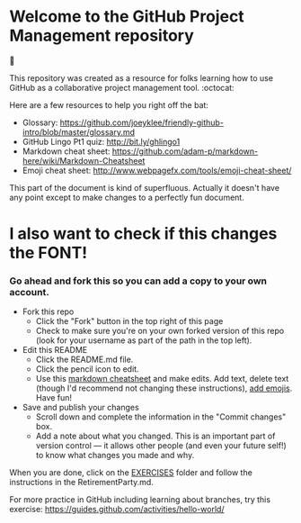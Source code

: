# Welcome to the GitHub Project Management repository
:tada:

This repository was created as a resource for folks learning how to use GitHub as a collaborative project management tool. :octocat:

Here are a few resources to help you right off the bat:
* Glossary: https://github.com/joeyklee/friendly-github-intro/blob/master/glossary.md 
* GitHub Lingo Pt1 quiz: http://bit.ly/ghlingo1 
* Markdown cheat sheet: https://github.com/adam-p/markdown-here/wiki/Markdown-Cheatsheet 
* Emoji cheat sheet: http://www.webpagefx.com/tools/emoji-cheat-sheet/

This part of the document is kind of superfluous. Actually it doesn't have any point except to make changes to a perfectly fun document. 

# I also want to check if this changes the FONT!

### Go ahead and fork this so you can add a copy to your own account.

* Fork this repo
  * Click the "Fork" button in the top right of this page
  * Check to make sure you're on your own forked version of this repo (look for your username as part of the path in the top left).
* Edit this README
  * Click the README.md file. 
  * Click the pencil icon to edit.
  * Use this [markdown cheatsheet](https://github.com/adam-p/markdown-here/wiki/Markdown-Cheatsheet) and make edits.  Add text, delete text (though I'd recommend not changing these instructions), [add emojis](http://www.webpagefx.com/tools/emoji-cheat-sheet/). Have fun!
* Save and publish your changes
  * Scroll down and complete the information in the "Commit changes" box. 
  * Add a note about what you changed. This is an important part of version control — it allows other people (and even your future self!) to know what changes you made and why. 

When you are done, click on the [EXERCISES](/EXERCISES/) folder and follow the instructions in the RetirementParty.md.

For more practice in GitHub including learning about branches, try this exercise: https://guides.github.com/activities/hello-world/ 

